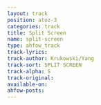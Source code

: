 ```yaml
---
layout: track
position: atoz-3
categories: track
title: Split Screen
name: split-screen
type: ahfow_track
track-lyrics: 
track-author: Krukowski/Yang
track-sort: SPLIT SCREEN
track-alpha: S
track-original: 
available-on:
ahfow-posts:
---
```

